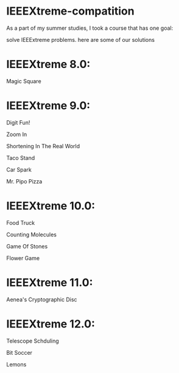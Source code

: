 # IEEEXtreme-compatition
As a part of my summer studies, I took a course that has one goal:

solve IEEExtreme problems. here are some of our solutions

# IEEEXtreme 8.0:

Magic Square

# IEEEXtreme 9.0:

Digit Fun!

Zoom In

Shortening In The Real World

Taco Stand

Car Spark

Mr. Pipo Pizza

# IEEEXtreme 10.0:

Food Truck

Counting Molecules

Game Of Stones

Flower Game

# IEEEXtreme 11.0:

Aenea's Cryptographic Disc

# IEEEXtreme 12.0:

Telescope Schduling

Bit Soccer

Lemons
